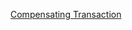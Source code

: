 [Compensating Transaction](https://docs.microsoft.com/en-us/azure/architecture/patterns/compensating-transaction)

